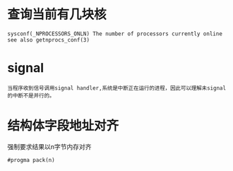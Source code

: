 # 查询当前有几块核
    sysconf(_NPROCESSORS_ONLN) The number of processors currently online see also getnprocs_conf(3)
# signal
    当程序收到信号调用signal handler,系统是中断正在运行的进程，因此可以理解未signal的中断不是并行的。
# 结构体字段地址对齐
强制要求结果以n字节内存对齐

    #progma pack(n)